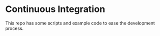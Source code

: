 Continuous Integration
=====================

This repo has some scripts and example code to ease the development process.
